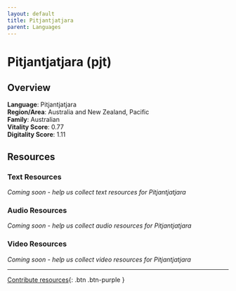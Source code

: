 ```yaml
---
layout: default
title: Pitjantjatjara
parent: Languages
---
```


# Pitjantjatjara (pjt)

## Overview

**Language**: Pitjantjatjara  
**Region/Area**: Australia and New Zealand, Pacific  
**Family**: Australian  
**Vitality Score**: 0.77  
**Digitality Score**: 1.11  

## Resources

### Text Resources
*Coming soon - help us collect text resources for Pitjantjatjara*

### Audio Resources
*Coming soon - help us collect audio resources for Pitjantjatjara*

### Video Resources
*Coming soon - help us collect video resources for Pitjantjatjara*

---

[Contribute resources](https://fairtrain.github.io/){: .btn .btn-purple }

